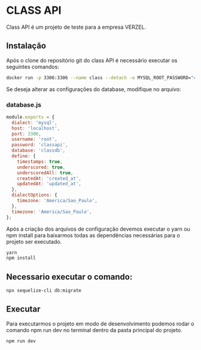 # CLASS API

Class API é um projeto de teste para a empresa VERZEL.

## Instalação

Após o clone do repositório git do class API é necessário executar os seguintes comandos:

```bash
docker run -p 3306:3306 --name class --detach -e MYSQL_ROOT_PASSWORD="classapi" -e MYSQL_ROOT_HOST=% -e MYSQL_DATABASE=classdb -d mysql/mysql-server:latest --lower_case_table_names=1 --init-connect='GRANT CREATE USER ON . TO 'root'@'%';FLUSH PRIVILEGES;'
```

Se deseja alterar as configurações do database, modifique no arquivo:
### database.js
```js
module.exports = {
  dialect: 'mysql',
  host: 'localhost',
  port: 3306,
  username: 'root',
  password: 'classapi',
  database: 'classdb',
  define: {
    timestamps: true,
    underscored: true,
    underscoredAll: true,
    createdAt: 'created_at',
    updatedAt: 'updated_at',
  },
  dialectOptions: {
    timezone: 'America/Sao_Paulo',
  },
  timezone: 'America/Sao_Paulo',
};

```
Após a criação dos arquivos de configuração devemos executar o yarn ou npm install para baixarmos todas as dependências necessárias para o projeto ser executado.

```bash
yarn
npm install
```
## Necessario executar o comando:
```bash
npx sequelize-cli db:migrate
```
## Executar

Para executarmos o projeto em modo de desenvolvimento podemos rodar o comando npm run dev no terminal dentro da pasta principal do projeto.

```bash
npm run dev
```
